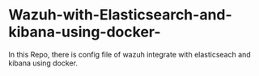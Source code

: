 # Wazuh-with-Elasticsearch-and-kibana-using-docker-
In this Repo, there is config file of wazuh integrate with elasticseach and kibana using docker.
